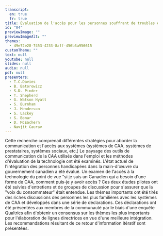 ```yaml
---
transcript:
  en: true
  fr: true
title: Évaluation de l'accès pour les personnes souffrant de troubles de la parole
id: "04"
previewImage: ""
previewImageAlt: ""
themes:
  - 49e72e28-7453-4233-8aff-456b3a956615
customTheme: ""
text: null
youtube: null
slides: null
audio: null
pdf: null
presenters:
  - T.C.Davies
  - B. Batorowicz
  - S.D. Pinder
  - T. Shepherd
  - G. Watson Hyatt
  - S. Burnham
  - J. Henderson
  - S. Lackey
  - S. Bonar
  - D. McEachern
  - Navjit Gaurav
---
```

Cette recherche comprenait différentes stratégies pour aborder la communication et l'accès aux systèmes (systèmes de CAA, systèmes de prestataires, systèmes sociaux, etc.)  Le paysage des outils de communication de la CAA utilisés dans l'emploi et les méthodes d'évaluation de la technologie ont été examinés.  L'état actuel de l'intégration des personnes handicapées dans la main-d'œuvre du gouvernement canadien a été évalué.  Un examen de l'accès à la technologie du point de vue "si je suis un Canadien qui a besoin d'une forme de CAA, comment puis-je y avoir accès ?  Ces deux études pilotes ont été suivies d'entretiens et de groupes de discussion pour s'assurer que la "voix du consommateur" était entendue.  Les thèmes importants ont été tirés des riches discussions des personnes les plus familières avec les systèmes de CAA et développés dans une série de déclarations. Ces déclarations ont été présentées aux membres de la communauté par le biais d'une enquête Qualtrics afin d'obtenir un consensus sur les thèmes les plus importants pour l'élaboration de lignes directrices en vue d'une meilleure intégration. Les recommandations résultant de ce retour d'information itératif sont présentées.
